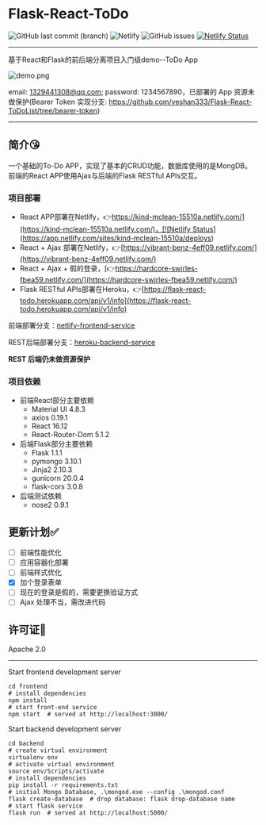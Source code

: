 # Flask-React-ToDo
![GitHub last commit (branch)](https://img.shields.io/github/last-commit/yeshan333/Flask-React-ToDoList/master) ![Netlify](https://img.shields.io/netlify/be5ea8e0-a8a8-4854-9a12-0aa0ba80f70f) ![GitHub issues](https://img.shields.io/github/issues-raw/yeshan333/Flask-React-ToDoList) [![Netlify Status](https://api.netlify.com/api/v1/badges/05c648e3-71bd-4be1-bd7a-bf6a2cafed5a/deploy-status)](https://app.netlify.com/sites/vibrant-benz-4eff09/deploys)

---

基于React和Flask的前后端分离项目入门级demo--ToDo App

![demo.png](https://img.vim-cn.com/f8/f359b94189d1d2e2f1e73bb03ee9ffd54fd10b.gif)

email: 1329441308@qq.com; password: 1234567890，已部署的 App 资源未做保护(Bearer Token 实现分支: https://github.com/yeshan333/Flask-React-ToDoList/tree/bearer-token)

---

## 简介😘

一个基础的To-Do APP，实现了基本的CRUD功能，数据库使用的是MongDB。前端的React APP使用Ajax与后端的Flask RESTful APIs交互。

### 项目部署

- React APP部署在Netlify，👉[https://kind-mclean-15510a.netlify.com/](https://kind-mclean-15510a.netlify.com/)，[![Netlify Status](https://api.netlify.com/api/v1/badges/be5ea8e0-a8a8-4854-9a12-0aa0ba80f70f/deploy-status)](https://app.netlify.com/sites/kind-mclean-15510a/deploys)
- React + Ajax 部署在Netlify，👉[https://vibrant-benz-4eff09.netlify.com/](https://vibrant-benz-4eff09.netlify.com/)
- React + Ajax + 假的登录，[👉https://hardcore-swirles-fbea59.netlify.com/](https://hardcore-swirles-fbea59.netlify.com/)
- Flask RESTful APIs部署在Heroku，👉[https://flask-react-todo.herokuapp.com/api/v1/info](https://flask-react-todo.herokuapp.com/api/v1/info)

前端部署分支：[netlify-frontend-service](https://github.com/yeshan333/Flask-React-ToDoList/tree/netlify-frontend-service)

REST后端部署分支：[heroku-backend-service](https://github.com/yeshan333/Flask-React-ToDoList/tree/heroku-backend-service)

**REST 后端仍未做资源保护**

### 项目依赖

- 前端React部分主要依赖
  - Material UI 4.8.3
  - axios 0.19.1
  - React 16.12
  - React-Router-Dom 5.1.2
- 后端Flask部分主要依赖
  - Flask 1.1.1
  - pymongo 3.10.1
  - Jinja2 2.10.3
  - gunicorn 20.0.4
  - flask-cors 3.0.8
- 后端测试依赖
  - nose2 0.9.1

## 更新计划✅

- [ ] 前端性能优化
- [ ] 应用容器化部署
- [ ] 前端样式优化
- [x] 加个登录表单
- [ ] 现在的登录是假的，需要更换验证方式
- [ ] Ajax 处理不当，需改进代码

## 许可证📝

Apache 2.0

---

Start frontend development server

```shell
cd frontend
# install dependencies
npm install
# start front-end service
npm start  # served at http://localhost:3000/
```

Start backend development server

```shell
cd backend
# create virtual environment
virtualenv env
# activate virtual environment
source env/Scripts/activate
# install dependencies
pip install -r requirements.txt
# initial Mongo Database, .\mongod.exe --config .\mongod.conf
flask create-database  # drop database: flask drop-database name
# start flask service
flask run  # served at http://localhost:5000/
```